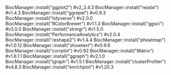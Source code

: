 BiocManager::install("ggplot2")		#v2_3.4.3 
BiocManager::install("readxl")		#v1.4.3
BiocManager::install("ggrepel")		#v0.9.3
BiocManager::install("tidyverse")		#v2.0.0
BiocManager::install("RColorBrewer")		#v1.1.3
BiocManager::install("ggsci")			#v3.0.0
BiocManager::install("stringr")		#v1.5.0
BiocManager::install("PerformanceAnalytics")		#v2.0.4
BiocManager::install("reshape2")		#v1.4.4
BiocManager::install("pheatmap")		#v1.0.12
BiocManager::install("showtext")		#v0.9.6
BiocManager::install("corrplot")		#v0.92
BiocManager::install("Matrix")		#v1.6.1.1
BiocManager::install("ggraph")		#v2.1.0
BiocManager::install("igraph")		#v1.5.1
BiocManager::install("clusterProfiler")		#v4.8.3
BiocManager::install("enrichplot")		#v1.20.3
